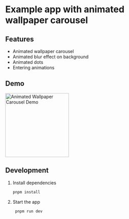 # Example app with animated wallpaper carousel

## Features

- Animated wallpaper carousel
- Animated blur effect on background
- Animated dots
- Entering animations


## Demo

<img src="./images/wallpaper-carousel.gif" width="200" alt="Animated Wallpaper Carousel Demo">

## Development

1. Install dependencies

   ```bash
   pnpm install
   ```

2. Start the app

   ```bash
    pnpm run dev
   ```
